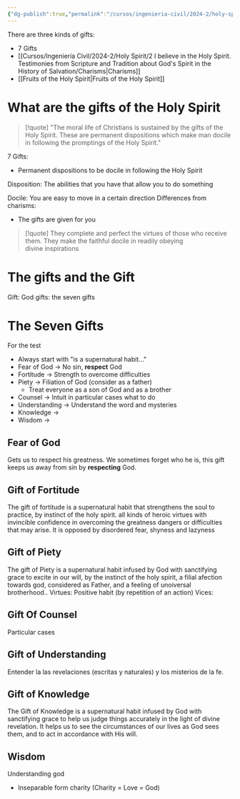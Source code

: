 ```yaml
---
{"dg-publish":true,"permalink":"/cursos/ingenieria-civil/2024-2/holy-spirit/2-i-believe-in-the-holy-spirit-testimonies-from-scripture-and-tradition-about-god-s-spirit-in-the-history-of-salvation/the-seven-gifts-of-the-holy-spirit/","tags":["WT2TTF229"]}
---
```


There are three kinds of gifts:
- 7 Gifts
- [[Cursos/Ingeniería Civil/2024-2/Holy Spirit/2 I believe in the Holy Spirit. Testimonies from Scripture and Tradition about God's Spirit in the History of Salvation/Charisms\|Charisms]]
- [[Fruits of the Holy Spirit\|Fruits of the Holy Spirit]]

# What are the gifts of the Holy Spirit
> [!quote]
> "The moral life of Christians is sustained by the gifts of the Holy Spirit. These are permanent dispositions which make man docile in following the promptings of the Holy Spirit."

7 Gifts:
- Permanent dispositions to be docile in following the Holy Spirit

Disposition: The abilities that you have that allow you to do something

Docile: You are easy to move in a certain direction
Differences from charisms:
- The gifts are given for you 

> [!quote]
> They complete and perfect the virtues of those who receive them. They make the faithful docile in readily obeying divine inspirations

# The gifts and the Gift
Gift: God
gifts: the seven gifts
# The Seven Gifts
For the test
- Always start with "is a supernatural habit..."
- Fear of God $\rightarrow$ No sin, **respect** God
- Fortitude $\rightarrow$ Strength to overcome difficulties
- Piety $\rightarrow$ Filiation of God (consider as a father)
	- Treat everyone as a son of God and as a brother
- Counsel $\rightarrow$ Intuit in particular cases what to do
- Understanding $\rightarrow$ Understand the word and mysteries
- Knowledge $\rightarrow$ 
- Wisdom $\rightarrow$ 
## Fear of God
Gets us to respect his greatness. We sometimes forget who he is, this gift keeps us away from sin by **respecting** God.
## Gift of Fortitude
The gift of fortitude is a supernatural habit that strengthens the soul to practice, by instinct of the holy spirit. all kinds of heroic virtues with invincible confidence in overcoming the greatness dangers or difficulties that may arise.
It is opposed by disordered fear, shyness and lazyness
## Gift of Piety
The gift of Piety is a supernatural habit infused by God with sanctifying grace to excite in our will, by the instinct of the holy spirit, a filial afection towards god, considered as Father, and a feeling of unoiversal brotherhood..
Virtues: Positive habit (by repetition of an action)
Vices: 
## Gift Of Counsel
Particular cases
## Gift of Understanding
Entender la las revelaciones (escritas y naturales) y los misterios de la fe.
## Gift of Knowledge

The Gift of Knowledge is a supernatural habit infused by God with sanctifying grace to help us judge things accurately in the light of divine revelation. It helps us to see the circumstances of our lives as God sees them, and to act in accordance with His will.
## Wisdom
Understanding god
- Inseparable form charity (Charity = Love = God)